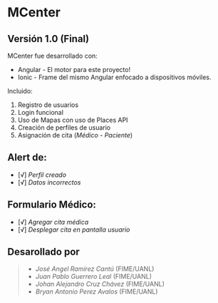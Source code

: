 # MCenter
## Versión 1.0 (Final) 

MCenter fue desarrollado con:

* Angular - El motor para este proyecto!
* Ionic - Frame del mismo Angular enfocado a dispositivos móviles.

Incluido:
1. Registro de usuarios
2. Login funcional
3. Uso de Mapas con uso de Places API
4. Creación de perfiles de usuario
5. Asignación de cita (_Médico - Paciente_)

## Alert de:
- [√] _Perfil creado_
- [√] _Datos incorrectos_

## Formulario Médico:
- [√] _Agregar cita médica_
- [√] _Desplegar cita en pantalla usuario_





Desarollado por
----
> * _José Angel Ramírez Cantú_  (FIME/UANL)
> * _Juan Pablo Guerrero Leal_ (FIME/UANL)
> * _Johan Alejandro Cruz Chávez_ (FIME/UANL)
> * _Bryan Antonio Perez Avalos_ (FIME/UANL)
